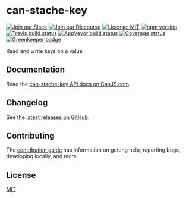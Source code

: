 # can-stache-key

[![Join our Slack](https://img.shields.io/badge/slack-join%20chat-611f69.svg)](https://www.bitovi.com/community/slack?utm_source=badge&utm_medium=badge&utm_campaign=pr-badge&utm_content=badge)
[![Join our Discourse](https://img.shields.io/discourse/https/forums.bitovi.com/posts.svg)](https://forums.bitovi.com/?utm_source=badge&utm_medium=badge&utm_campaign=pr-badge&utm_content=badge)
[![License: MIT](https://img.shields.io/badge/license-MIT-blue.svg)](https://github.com/canjs/can-stache-key/blob/master/LICENSE)
[![npm version](https://badge.fury.io/js/can-stache-key.svg)](https://www.npmjs.com/package/can-stache-key)
[![Travis build status](https://travis-ci.org/canjs/can-stache-key.svg?branch=master)](https://travis-ci.org/canjs/can-stache-key)
[![AppVeyor build status](https://ci.appveyor.com/api/projects/status/github/canjs/can-stache-key?branch=master&svg=true)](https://ci.appveyor.com/project/matthewp/can-stache-key)
[![Coverage status](https://coveralls.io/repos/github/canjs/can-stache-key/badge.svg?branch=master)](https://coveralls.io/github/canjs/can-stache-key?branch=master)
[![Greenkeeper badge](https://badges.greenkeeper.io/canjs/can-stache-key.svg)](https://greenkeeper.io/)

Read and write keys on a value

## Documentation

Read the [can-stache-key API docs on CanJS.com](https://canjs.com/doc/can-stache-key.html).

## Changelog

See the [latest releases on GitHub](https://github.com/canjs/can-stache-key/releases).

## Contributing

The [contribution guide](https://github.com/canjs/can-stache-key/blob/master/CONTRIBUTING.md) has information on getting help, reporting bugs, developing locally, and more.

## License

[MIT](https://github.com/canjs/can-stache-key/blob/master/LICENSE)
